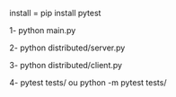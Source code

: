 install = pip install pytest

1- python main.py

2- python distributed/server.py

3- python distributed/client.py

4- pytest tests/ ou python -m pytest tests/
